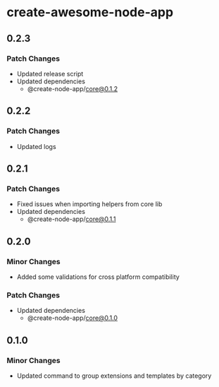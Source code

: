 # create-awesome-node-app

## 0.2.3

### Patch Changes

- Updated release script
- Updated dependencies
  - @create-node-app/core@0.1.2

## 0.2.2

### Patch Changes

- Updated logs

## 0.2.1

### Patch Changes

- Fixed issues when importing helpers from core lib
- Updated dependencies
  - @create-node-app/core@0.1.1

## 0.2.0

### Minor Changes

- Added some validations for cross platform compatibility

### Patch Changes

- Updated dependencies
  - @create-node-app/core@0.1.0

## 0.1.0

### Minor Changes

- Updated command to group extensions and templates by category
